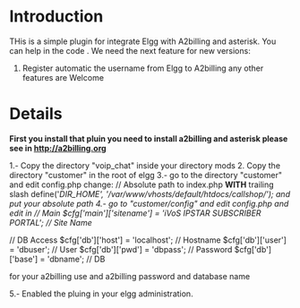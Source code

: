 # Introduction #

THis is a simple plugin for integrate Elgg with A2billing and asterisk. You can help in the code . We need the next feature for new versions:
1. Register automatic the username from Elgg to A2billing
any other features are Welcome


# Details #

**First you install that pluin you need to install a2billing and asterisk please see in http://a2billing.org**

1.- Copy the directory "voip\_chat" inside your directory mods
2.  Copy the directory "customer" in the root of elgg
3.- go to the directory "customer" and edit config.php
change: //  Absolute path to index.php **WITH** trailing slash
define('_DIR\_HOME', '/var/www/vhosts/default/htdocs/callshop/');
and put your absolute path
4.- go to "customer/config" and  edit config.php  and edit in
// Main
$cfg['main']['sitename'] = 'iVoS IPSTAR SUBSCRIBER PORTAL';   // Site Name_

// DB Access
$cfg['db']['host'] = 'localhost';   // Hostname
$cfg['db']['user'] = 'dbuser'; // User
$cfg['db']['pwd'] = 'dbpass';  // Password
$cfg['db']['base'] = 'dbname'; // DB

for your a2billing use and a2billing password and database name

5.- Enabled the pluing in your elgg administration.